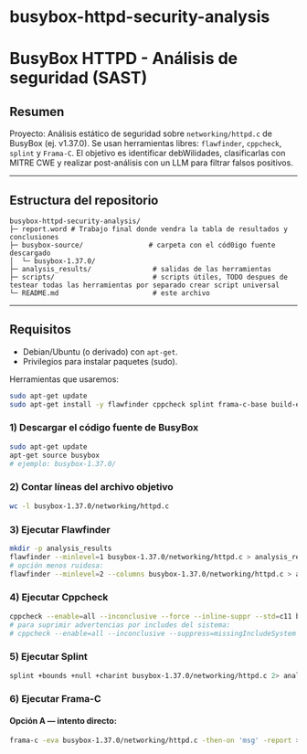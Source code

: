 # busybox-httpd-security-analysis
# BusyBox HTTPD - Análisis de seguridad (SAST)

## Resumen

Proyecto: Análisis estático de seguridad sobre `networking/httpd.c` de BusyBox (ej. v1.37.0). Se usan herramientas libres: `flawfinder`, `cppcheck`, `splint` y `Frama-C`. El objetivo es identificar debWilidades, clasificarlas con MITRE CWE y realizar post-análisis con un LLM para filtrar falsos positivos.

---

## Estructura del repositorio

```
busybox-httpd-security-analysis/
├─ report.word # Trabajo final donde vendra la tabla de resultados y conclusiones 
├─ busybox-source/                # carpeta con el cód0igo fuente descargado
│  └─ busybox-1.37.0/
├─ analysis_results/               # salidas de las herramientas
├─ scripts/                        # scripts útiles, TODO despues de testear todas las herramientas por separado crear script universal
└─ README.md                       # este archivo
```

---

## Requisitos

* Debian/Ubuntu (o derivado) con `apt-get`.
* Privilegios para instalar paquetes (sudo).

Herramientas que usaremos:

```bash
sudo apt-get update
sudo apt-get install -y flawfinder cppcheck splint frama-c-base build-essential
```

### 1) Descargar el código fuente de BusyBox

```bash
sudo apt-get update
apt-get source busybox
# ejemplo: busybox-1.37.0/
```

### 2) Contar líneas del archivo objetivo

```bash
wc -l busybox-1.37.0/networking/httpd.c
```

### 3) Ejecutar Flawfinder

```bash
mkdir -p analysis_results
flawfinder --minlevel=1 busybox-1.37.0/networking/httpd.c > analysis_results/flawfinder_httpd.txt
# opción menos ruidosa:
flawfinder --minlevel=2 --columns busybox-1.37.0/networking/httpd.c > analysis_results/flawfinder_httpd_level2.txt
```

### 4) Ejecutar Cppcheck

```bash
cppcheck --enable=all --inconclusive --force --inline-suppr --std=c11 busybox-1.37.0/networking/httpd.c 2> analysis_results/cppcheck_httpd.txt
# para suprimir advertencias por includes del sistema:
# cppcheck --enable=all --inconclusive --suppress=missingIncludeSystem busybox-1.37.0/networking/httpd.c 2> analysis_results/cppcheck_filtered.txt
```

### 5) Ejecutar Splint

```bash
splint +bounds +null +charint busybox-1.37.0/networking/httpd.c 2> analysis_results/splint_httpd.txt
```

### 6) Ejecutar Frama-C

#### Opción A — intento directo:

```bash
frama-c -eva busybox-1.37.0/networking/httpd.c -then-on 'msg' -report > analysis_results/frama_httpd_direct.txt 2>&1
```

